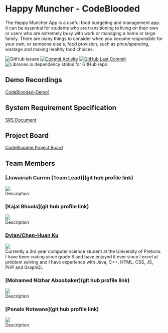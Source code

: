 # Happy Muncher - CodeBlooded
The Happy Muncher App is a useful food budgeting and management app.  It can be essential for students who are transitioning to living on their own or users who are extremely busy with work or managing a home or large family. There are many things to consider when you become responsible for your own, or someone else's, food provision, such as price/spending, wastage and making healthy food choices.


<img alt="GitHub issues" src="https://img.shields.io/github/issues-raw/COS301-SE-2022/Happy-Muncher"> <a href = "https://github.com/COS301-SE-2022/Happy-Muncher/commits"><img alt="Commit Activity" src="https://img.shields.io/github/commit-activity/w/COS301-SE-2022/Happy-Muncher?color=green&style=flat-square"></a> <a href = "https://github.com/COS301-SE-2022/Happy-Muncher/commits"><img alt="GitHub Last Commit" src="https://img.shields.io/github/last-commit/COS301-SE-2022/Happy-Muncher?color=green&style=flat-square"></a> <img alt="Libraries.io dependency status for GitHub repo" src="https://img.shields.io/librariesio/github/COS301-SE-2022/Happy-Muncher">

## Demo Recordings
[CodeBlooded-Demo1]()
## System Requirement Specification
[SRS Document]()
## Project Board
[CodeBlooded Project Board](https://github.com/COS301-SE-2022/Happy-Muncher/projects/1)
## Team Members
### [Juwairiah Carrim (Team Lead)](git hub profile link)
<a href="https://www.linkedin.com/in/c//" target="blank">
<img src="https://img.shields.io/badge/LinkedIn-0077B5?style=for-the-badge&logo=linkedin&logoColor=white"></a><br/>
Description

### [Kajal Bhoola](git hub profile link)
<a href="https://www.linkedin.com/in/c//" target="blank">
<img src="https://img.shields.io/badge/LinkedIn-0077B5?style=for-the-badge&logo=linkedin&logoColor=white"></a><br/>
Description

### [Dylan/Chen-Huan Ku](https://github.com/Chen-HuanKu)
<a href="https://www.linkedin.com/in/chen-huan-ku-9226a3151//" target="blank">
<img src="https://img.shields.io/badge/LinkedIn-0077B5?style=for-the-badge&logo=linkedin&logoColor=white"></a><br/>
Currently a 3rd year computer science student at the University of Pretoria. I have been coding since grade 8 and have enjoyed it ever since.I excel at problem solving and I have experience with Java, C++, HTML, CSS, JS, PHP and GraphQL

### [Mohamed Nizhar Aboobaker](git hub profile link)
<a href="https://www.linkedin.com/in///" target="blank">
<img src="https://img.shields.io/badge/LinkedIn-0077B5?style=for-the-badge&logo=linkedin&logoColor=white"></a><br/>
Description

### [Ponalo Notwane](git hub profile link)
<a href="https://www.linkedin.com/in///" target="blank">
<img src="https://img.shields.io/badge/LinkedIn-0077B5?style=for-the-badge&logo=linkedin&logoColor=white"></a><br/>
Description
